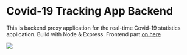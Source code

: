 # Covid-19 Tracking App Backend

This is backend proxy application for the real-time Covid-19 statistics application. Build with Node & Express. Frontend part [on here](https://github.com/tatoline/covid-19_tracking_app)

![](https://github.com/tatoline/covid-19_tracking_app/blob/master/view.gif)